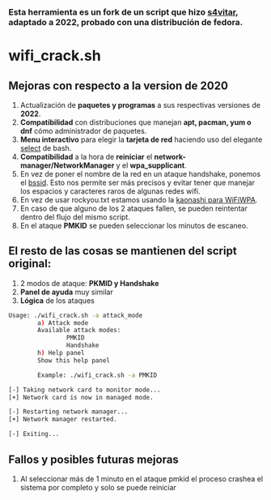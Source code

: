### Esta herramienta es un fork de un script que hizo [s4vitar](https://github.com/s4vitar/wifiCrack), adaptado a 2022, probado con una distribución de fedora.

# wifi_crack.sh

## Mejoras con respecto a la version de 2020

1. Actualización de **paquetes y programas** a sus respectivas versiones de **2022**.
2. **Compatibilidad** con distribuciones que manejan **apt, pacman, yum o dnf** cómo administrador de paquetes.
3. **Menu interactivo** para elegir la **tarjeta de red** haciendo uso del elegante [select](https://linuxize.com/post/bash-select/) de bash.
4. **Compatibilidad** a la hora de **reiniciar** el **network-manager/NetworkManager** y el **wpa_supplicant**.
5. En vez de poner el nombre de la red en un ataque handshake, ponemos el [bssid](https://es.wikipedia.org/wiki/BSSID). Esto nos permite ser más precisos y evitar tener que manejar los espacios y caracteres raros de algunas redes wifi.
6. En vez de usar rockyou.txt estamos usando la [kaonashi para WiFiWPA](https://github.com/kaonashi-passwords/Kaonashi).
7. En caso de que alguno de los 2 ataques fallen, se pueden reintentar dentro del flujo del mismo script.
8. En el ataque **PMKID** se pueden seleccionar los minutos de escaneo.

## El resto de las cosas se mantienen del script original:

1. 2 modos de ataque: **PKMID y Handshake**
2. **Panel de ayuda** muy similar
3. **Lógica** de los ataques

```bash
Usage: ./wifi_crack.sh -a attack_mode
        a) Attack mode
        Available attack modes:
                PMKID
                Handshake
        h) Help panel
        Show this help panel

        Example: ./wifi_crack.sh -a PMKID

[-] Taking network card to monitor mode...
[+] Network card is now in managed mode.

[-] Restarting network manager...
[+] Network manager restarted.

[-] Exiting...
```

## Fallos y posibles futuras mejoras

1. Al seleccionar más de 1 minuto en el ataque pmkid el proceso crashea el sistema por completo y solo se puede reiniciar
